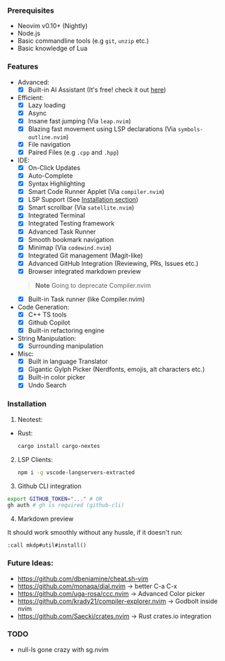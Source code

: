 ### Prerequisites

- Neovim v0.10+ (Nightly)
- Node.js
- Basic commandline tools (e.g `git`, `unzip` etc.)
- Basic knowledge of Lua

### Features

- Advanced:
  - [x] Built-in AI Assistant (It's free! check it out
        [here](https://github.com/sourcegraph/sg.nvim))

- Efficient:
  - [x] Lazy loading
  - [x] Async
  - [x] Insane fast jumping (Via `leap.nvim`)
  - [x] Blazing fast movement using LSP declarations (Via
        `symbols-outline.nvim`)
  - [x] File navigation
  - [x] Paired Files (e.g `.cpp` and `.hpp`)

- IDE:
  - [x] On-Click Updates
  - [x] Auto-Complete
  - [x] Syntax Highlighting
  - [x] Smart Code Runner Applet (Via `compiler.nvim`)
  - [x] LSP Support (See [Installation section](#installation))
  - [x] Smart scrollbar (Via `satellite.nvim`)
  - [x] Integrated Terminal
  - [x] Integrated Testing framework
  - [x] Advanced Task Runner
  - [x] Smooth bookmark navigation
  - [x] Minimap (Via `codewind.nvim`)
  - [x] Integrated Git management (Magit-like)
  - [x] Advanced GitHub Integration (Reviewing, PRs, Issues etc.)
  - [x] Browser integrated markdown preview

  > **Note** Going to deprecate Compiler.nvim
  - [x] Built-in Task runner (like Compiler.nvim)

- Code Generation:
  - [x] C++ TS tools
  - [x] Github Copilot
  - [x] Built-in refactoring engine

- String Manipulation:
  - [x] Surrounding manipulation

- Misc:
  - [x] Built in language Translator
  - [x] Gigantic Gylph Picker (Nerdfonts, emojis, alt characters etc.)
  - [x] Built-in color picker
  - [x] Undo Search

### Installation

1. Neotest:

- Rust:
  ```sh
  cargo install cargo-nextes
  ```

2. LSP Clients:
   ```sh
   npm i -g vscode-langservers-extracted
   ```
3. Github CLI integration

```sh
export GITHUB_TOKEN="..." # OR
gh auth # gh is required (github-cli)
```

4. Markdown preview

It should work smoothly without any hussle, if it doesn't run:

```vim
:call mkdp#util#install()
```

### Future Ideas:

- https://github.com/dbeniamine/cheat.sh-vim
- https://github.com/monaqa/dial.nvim -> better C-a C-x
- https://github.com/uga-rosa/ccc.nvim -> Advanced Color picker
- https://github.com/krady21/compiler-explorer.nvim -> Godbolt inside nvim
- https://github.com/Saecki/crates.nvim -> Rust crates.io integration

### TODO

- null-ls gone crazy with sg.nvim
